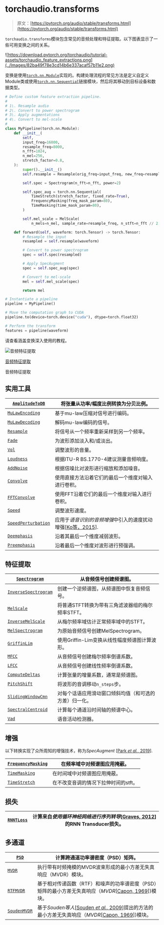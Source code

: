# torchaudio.transforms

> 原文：[https://pytorch.org/audio/stable/transforms.html](https://pytorch.org/audio/stable/transforms.html)

`torchaudio.transforms`模块包含常见的音频处理和特征提取。以下图表显示了一些可用变换之间的关系。

![https://download.pytorch.org/torchaudio/tutorial-assets/torchaudio_feature_extractions.png](../Images/82ba49f78e3cd14b6e337acaf57b11e2.png)

变换是使用[`torch.nn.Module`](https://pytorch.org/docs/stable/generated/torch.nn.Module.html#torch.nn.Module "(在PyTorch v2.1中)")实现的。构建处理流程的常见方法是定义自定义Module类或使用[`torch.nn.Sequential`](https://pytorch.org/docs/stable/generated/torch.nn.Sequential.html#torch.nn.Sequential "(在PyTorch v2.1中)")链接模块，然后将其移动到目标设备和数据类型。

```py
# Define custom feature extraction pipeline.
#
# 1\. Resample audio
# 2\. Convert to power spectrogram
# 3\. Apply augmentations
# 4\. Convert to mel-scale
#
class MyPipeline(torch.nn.Module):
    def __init__(
        self,
        input_freq=16000,
        resample_freq=8000,
        n_fft=1024,
        n_mel=256,
        stretch_factor=0.8,
    ):
        super().__init__()
        self.resample = Resample(orig_freq=input_freq, new_freq=resample_freq)

        self.spec = Spectrogram(n_fft=n_fft, power=2)

        self.spec_aug = torch.nn.Sequential(
            TimeStretch(stretch_factor, fixed_rate=True),
            FrequencyMasking(freq_mask_param=80),
            TimeMasking(time_mask_param=80),
        )

        self.mel_scale = MelScale(
            n_mels=n_mel, sample_rate=resample_freq, n_stft=n_fft // 2 + 1)

    def forward(self, waveform: torch.Tensor) -> torch.Tensor:
        # Resample the input
        resampled = self.resample(waveform)

        # Convert to power spectrogram
        spec = self.spec(resampled)

        # Apply SpecAugment
        spec = self.spec_aug(spec)

        # Convert to mel-scale
        mel = self.mel_scale(spec)

        return mel 
```

```py
# Instantiate a pipeline
pipeline = MyPipeline()

# Move the computation graph to CUDA
pipeline.to(device=torch.device("cuda"), dtype=torch.float32)

# Perform the transform
features = pipeline(waveform) 
```

请查看涵盖变换深入使用的教程。

![音频特征提取](../Images/fc6b9ddc12696e086aaac0cd46a41785.png)

[音频特征提取](tutorials/audio_feature_extractions_tutorial.html#sphx-glr-tutorials-audio-feature-extractions-tutorial-py)

音频特征提取

## 实用工具[](#utility "跳转到此标题")

| [`AmplitudeToDB`](generated/torchaudio.transforms.AmplitudeToDB.html#torchaudio.transforms.AmplitudeToDB "torchaudio.transforms.AmplitudeToDB") | 将张量从功率/幅度比例转换为分贝比例。 |
| --- | --- |
| [`MuLawEncoding`](generated/torchaudio.transforms.MuLawEncoding.html#torchaudio.transforms.MuLawEncoding "torchaudio.transforms.MuLawEncoding") | 基于mu-law压缩对信号进行编码。 |
| [`MuLawDecoding`](generated/torchaudio.transforms.MuLawDecoding.html#torchaudio.transforms.MuLawDecoding "torchaudio.transforms.MuLawDecoding") | 解码mu-law编码的信号。 |
| [`Resample`](generated/torchaudio.transforms.Resample.html#torchaudio.transforms.Resample "torchaudio.transforms.Resample") | 将信号从一个频率重新采样到另一个频率。 |
| [`Fade`](generated/torchaudio.transforms.Fade.html#torchaudio.transforms.Fade "torchaudio.transforms.Fade") | 为波形添加淡入和/或淡出。 |
| [`Vol`](generated/torchaudio.transforms.Vol.html#torchaudio.transforms.Vol "torchaudio.transforms.Vol") | 调整波形的音量。 |
| [`Loudness`](generated/torchaudio.transforms.Loudness.html#torchaudio.transforms.Loudness "torchaudio.transforms.Loudness") | 根据ITU-R BS.1770-4建议测量音频响度。 |
| [`AddNoise`](generated/torchaudio.transforms.AddNoise.html#torchaudio.transforms.AddNoise "torchaudio.transforms.AddNoise") | 根据信噪比对波形进行缩放和添加噪音。 |
| [`Convolve`](generated/torchaudio.transforms.Convolve.html#torchaudio.transforms.Convolve "torchaudio.transforms.Convolve") | 使用直接方法沿着它们的最后一个维度对输入进行卷积。 |
| [`FFTConvolve`](generated/torchaudio.transforms.FFTConvolve.html#torchaudio.transforms.FFTConvolve "torchaudio.transforms.FFTConvolve") | 使用FFT沿着它们的最后一个维度对输入进行卷积。 |
| [`Speed`](generated/torchaudio.transforms.Speed.html#torchaudio.transforms.Speed "torchaudio.transforms.Speed") | 调整波形速度。 |
| [`SpeedPerturbation`](generated/torchaudio.transforms.SpeedPerturbation.html#torchaudio.transforms.SpeedPerturbation "torchaudio.transforms.SpeedPerturbation") | 应用于*语音识别的音频增强*中引入的速度扰动增强[[Ko等，2015](references.html#id58 "Tom Ko，Vijayaditya Peddinti，Daniel Povey和Sanjeev Khudanpur。语音识别的音频增强。在Proc. Interspeech 2015中，3586-3589。2015。doi:10.21437/Interspeech.2015-711。")]. |
| [`Deemphasis`](generated/torchaudio.transforms.Deemphasis.html#torchaudio.transforms.Deemphasis "torchaudio.transforms.Deemphasis") | 沿着其最后一个维度减弱波形。 |
| [`Preemphasis`](generated/torchaudio.transforms.Preemphasis.html#torchaudio.transforms.Preemphasis "torchaudio.transforms.Preemphasis") | 沿着最后一个维度对波形进行预强调。 |

## 特征提取[](#feature-extractions "跳转到此标题")

| [`Spectrogram`](generated/torchaudio.transforms.Spectrogram.html#torchaudio.transforms.Spectrogram "torchaudio.transforms.Spectrogram") | 从音频信号创建频谱图。 |
| --- | --- |
| [`InverseSpectrogram`](generated/torchaudio.transforms.InverseSpectrogram.html#torchaudio.transforms.InverseSpectrogram "torchaudio.transforms.InverseSpectrogram") | 创建一个逆频谱图，从频谱图中恢复音频信号。 |
| [`MelScale`](generated/torchaudio.transforms.MelScale.html#torchaudio.transforms.MelScale "torchaudio.transforms.MelScale") | 将普通STFT转换为带有三角滤波器组的梅尔频率STFT。 |
| [`InverseMelScale`](generated/torchaudio.transforms.InverseMelScale.html#torchaudio.transforms.InverseMelScale "torchaudio.transforms.InverseMelScale") | 从梅尔频率域估计正常频率域中的STFT。 |
| [`MelSpectrogram`](generated/torchaudio.transforms.MelSpectrogram.html#torchaudio.transforms.MelSpectrogram "torchaudio.transforms.MelSpectrogram") | 为原始音频信号创建MelSpectrogram。 |
| [`GriffinLim`](generated/torchaudio.transforms.GriffinLim.html#torchaudio.transforms.GriffinLim "torchaudio.transforms.GriffinLim") | 使用Griffin-Lim变换从线性幅度频谱图计算波形。 |
| [`MFCC`](generated/torchaudio.transforms.MFCC.html#torchaudio.transforms.MFCC "torchaudio.transforms.MFCC") | 从音频信号创建梅尔频率倒谱系数。 |
| [`LFCC`](generated/torchaudio.transforms.LFCC.html#torchaudio.transforms.LFCC "torchaudio.transforms.LFCC") | 从音频信号创建线性频率倒谱系数。 |
| [`ComputeDeltas`](generated/torchaudio.transforms.ComputeDeltas.html#torchaudio.transforms.ComputeDeltas "torchaudio.transforms.ComputeDeltas") | 计算张量的增量系数，通常是频谱图。 |
| [`PitchShift`](generated/torchaudio.transforms.PitchShift.html#torchaudio.transforms.PitchShift "torchaudio.transforms.PitchShift") | 将波形的音调移动`n_steps`步。 |
| [`SlidingWindowCmn`](generated/torchaudio.transforms.SlidingWindowCmn.html#torchaudio.transforms.SlidingWindowCmn "torchaudio.transforms.SlidingWindowCmn") | 对每个话语应用滑动窗口倾斜均值（和可选的方差）归一化。 |
| [`SpectralCentroid`](generated/torchaudio.transforms.SpectralCentroid.html#torchaudio.transforms.SpectralCentroid "torchaudio.transforms.SpectralCentroid") | 计算每个通道沿时间轴的频谱中心。 |
| [`Vad`](generated/torchaudio.transforms.Vad.html#torchaudio.transforms.Vad "torchaudio.transforms.Vad") | 语音活动检测器。 |

## 增强[](#augmentations "跳转到此标题")

以下转换实现了众所周知的增强技术，称为*SpecAugment* [[Park *et al.*, 2019](references.html#id6 "Daniel S. Park, William Chan, Yu Zhang, Chung-Cheng Chiu, Barret Zoph, Ekin D. Cubuk, and Quoc V. Le. Specaugment: a simple data augmentation method for automatic speech recognition. Interspeech 2019, Sep 2019\. URL: http://dx.doi.org/10.21437/Interspeech.2019-2680, doi:10.21437/interspeech.2019-2680.")].

| [`FrequencyMasking`](generated/torchaudio.transforms.FrequencyMasking.html#torchaudio.transforms.FrequencyMasking "torchaudio.transforms.FrequencyMasking") | 在频率域中对频谱图应用掩蔽。 |
| --- | --- |
| [`TimeMasking`](generated/torchaudio.transforms.TimeMasking.html#torchaudio.transforms.TimeMasking "torchaudio.transforms.TimeMasking") | 在时间域中对频谱图应用掩蔽。 |
| [`TimeStretch`](generated/torchaudio.transforms.TimeStretch.html#torchaudio.transforms.TimeStretch "torchaudio.transforms.TimeStretch") | 在不改变音调的情况下拉伸时间的stft。 |

## 损失[](#loss "到这个标题的永久链接")

| [`RNNTLoss`](generated/torchaudio.transforms.RNNTLoss.html#torchaudio.transforms.RNNTLoss "torchaudio.transforms.RNNTLoss") | 计算来自*使用循环神经网络进行序列转导*[[Graves, 2012](references.html#id18 "Alex Graves. Sequence transduction with recurrent neural networks. 2012\. arXiv:1211.3711.")]的RNN Transducer损失。 |
| --- | --- |

## 多通道[](#multi-channel "到这个标题的永久链接")

| [`PSD`](generated/torchaudio.transforms.PSD.html#torchaudio.transforms.PSD "torchaudio.transforms.PSD") | 计算跨通道功率谱密度（PSD）矩阵。 |
| --- | --- |
| [`MVDR`](generated/torchaudio.transforms.MVDR.html#torchaudio.transforms.MVDR "torchaudio.transforms.MVDR") | 执行带有时频掩模的MVDR波束形成的最小方差无失真响应（MVDR）模块。 |
| [`RTFMVDR`](generated/torchaudio.transforms.RTFMVDR.html#torchaudio.transforms.RTFMVDR "torchaudio.transforms.RTFMVDR") | 基于相对传递函数（RTF）和噪声的功率谱密度（PSD）矩阵的最小方差无失真响应（*MVDR*[[Capon, 1969](references.html#id34 "Jack Capon. High-resolution frequency-wavenumber spectrum analysis. Proceedings of the IEEE, 57(8):1408–1418, 1969.")])模块。 |
| [`SoudenMVDR`](generated/torchaudio.transforms.SoudenMVDR.html#torchaudio.transforms.SoudenMVDR "torchaudio.transforms.SoudenMVDR") | 基于*Souden等人*[[Souden *et al.*, 2009](references.html#id28 "Mehrez Souden, Jacob Benesty, and Sofiene Affes. On optimal frequency-domain multichannel linear filtering for noise reduction. In IEEE Transactions on audio, speech, and language processing, volume 18, 260–276\. IEEE, 2009.")]提出的方法的最小方差无失真响应（*MVDR*[[Capon, 1969](references.html#id34 "Jack Capon. High-resolution frequency-wavenumber spectrum analysis. Proceedings of the IEEE, 57(8):1408–1418, 1969.")])模块。 |
